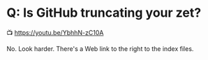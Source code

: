 # Q: Is GitHub truncating your zet?

📺 <https://youtu.be/YbhhN-zC10A>

No. Look harder. There's a Web link to the right to the index files.
